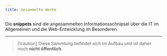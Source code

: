 ```yaml
---
title: Gesammelte Werke
---
```

Die **snippets** sind die angesammelten Informationsschnipsel über die 
IT im Allgemeinen und die Web-Entwicklung im Besonderen.

---
> [!caution] Diese Sammlung befindet sich im Aufbau und ist daher noch **nicht öffentlich**.


